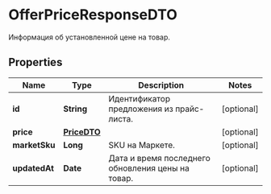 

# OfferPriceResponseDTO

Информация об установленной цене на товар.

## Properties

| Name | Type | Description | Notes |
|------------ | ------------- | ------------- | -------------|
|**id** | **String** | Идентификатор предложения из прайс-листа. |  [optional] |
|**price** | [**PriceDTO**](PriceDTO.md) |  |  [optional] |
|**marketSku** | **Long** | SKU на Маркете. |  [optional] |
|**updatedAt** | **Date** | Дата и время последнего обновления цены на товар. |  [optional] |



